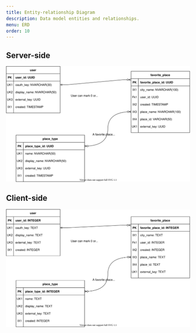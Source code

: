 ```yaml
---
title: Entity-relationship Diagram 
description: Data model entities and relationships.
menu: ERD
order: 10
---
```


## Server-side

[![entity-relationship diagram](images/erd-server.svg)](pdf/erd-server.pdf)

## Client-side

[![entity-relationship diagram](images/erd-client.svg)](pdf/erd-client.pdf)
